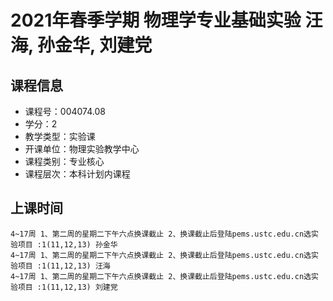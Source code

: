 # 2021年春季学期 物理学专业基础实验 汪海, 孙金华, 刘建党






## 课程信息

- 课程号：004074.08
- 学分：2
- 教学类型：实验课
- 开课单位：物理实验教学中心
- 课程类别：专业核心
- 课程层次：本科计划内课程

## 上课时间

```
4~17周 1、第二周的星期二下午六点换课截止 2、换课截止后登陆pems.ustc.edu.cn选实验项目 :1(11,12,13) 孙金华
4~17周 1、第二周的星期二下午六点换课截止 2、换课截止后登陆pems.ustc.edu.cn选实验项目 :1(11,12,13) 汪海
4~17周 1、第二周的星期二下午六点换课截止 2、换课截止后登陆pems.ustc.edu.cn选实验项目 :1(11,12,13) 刘建党
```

